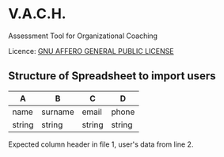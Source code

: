 # V.A.C.H.

Assessment Tool for Organizational Coaching

Licence: [GNU AFFERO GENERAL PUBLIC LICENSE](https://www.gnu.org/licenses/agpl-3.0.en.html)

## Structure of Spreadsheet to import users
|A     |B      |C     |D     |
|------|-------|------|------|
|name  |surname|email |phone |
|string|string |string|string|

Expected column header in file 1, user's data from line 2.
